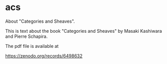 acs
===

About "Categories and Sheaves". 

This is text about the book "Categories and Sheaves" by Masaki Kashiwara and Pierre Schapira. 

The pdf file is available at

https://zenodo.org/records/6498632

